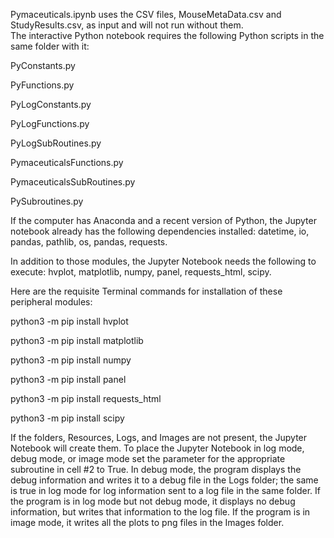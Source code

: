 Pymaceuticals.ipynb uses the CSV files, MouseMetaData.csv and StudyResults.csv, as input and will not run without them.  
The interactive Python notebook requires the following Python scripts in the same folder with it:

PyConstants.py

PyFunctions.py

PyLogConstants.py

PyLogFunctions.py

PyLogSubRoutines.py

PymaceuticalsFunctions.py

PymaceuticalsSubRoutines.py

PySubroutines.py

If the computer has Anaconda and a recent version of Python, the Jupyter notebook already has the following dependencies 
installed: datetime, io, pandas, pathlib, os, pandas, requests.

In addition to those modules, the Jupyter Notebook needs the following to execute: hvplot, matplotlib, numpy, panel, requests_html, scipy.

Here are the requisite Terminal commands for installation of these peripheral modules:

python3 -m pip install hvplot

python3 -m pip install matplotlib

python3 -m pip install numpy

python3 -m pip install panel

python3 -m pip install requests_html

python3 -m pip install scipy

If the folders, Resources, Logs, and Images are not present, the Jupyter Notebook will create them.  To place the Jupyter 
Notebook in log mode, debug mode, or image mode set the parameter for the appropriate subroutine in cell #2 to True.  In 
debug mode, the program displays the debug information and writes it to a debug file in the Logs folder; the same is true 
in log mode for log information sent to a log file in the same folder.  If the program is in log mode but not debug mode, 
it displays no debug information, but writes that information to the log file. If the program is in image mode, it writes 
all the plots to png files in the Images folder.
